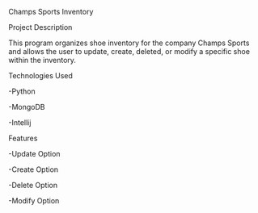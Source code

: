 Champs Sports Inventory



Project Description

This program organizes shoe inventory for the company Champs Sports and allows the user to update, create, deleted, or modify a specific shoe within the inventory.




Technologies Used

-Python

-MongoDB

-Intellij


Features

-Update Option

-Create Option

-Delete Option

-Modify Option





